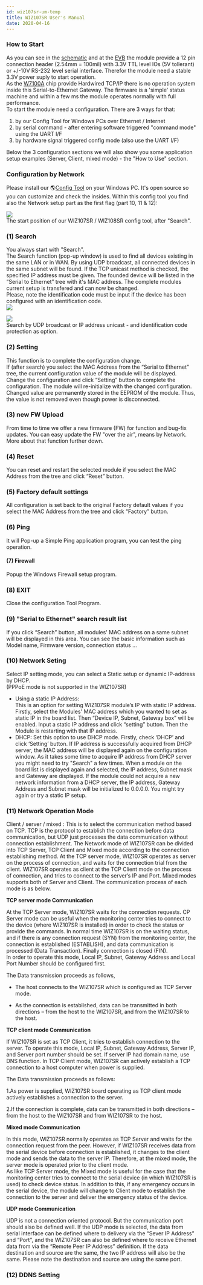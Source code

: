 ```yaml
---
id: wiz107sr-um-temp
title: WIZ107SR User's Manual
date: 2020-04-16
---
```


### How to Start

As you can see in the [schematic](/products/wiz107sr/wiz107sr_sch/start)
and at the [EVB](/products/wiz107sr/wiz107sr_EVB/start) the module
provide a 12 pin connection header (2.54mm = 100mil) with 3.3V TTL level
IOs (5V tollerant) or +/-10V RS-232 level serial interface. Therefor the
module need a stable 3.3V power suply to start operation.  
As the [W7100A](/products/w7100a/start) chip provide Hardwired TCP/IP
there is no operation system inside this Serial-to-Ethernet Gateway. The
firmware is a 'simple' status machine and within a few ms the module
operates normally with full performance.  
To start the module need a configuration. There are 3 ways for that:

1.  by our Config Tool for Windows PCs over Ethernet / Internet
2.  by serial command - after entering software triggered "command mode"
    using the UART I/F
3.  by hardware signal triggered config mode (also use the UART I/F)

Below the 3 configuration sections we will also show you some
application setup examples (Server, Client, mixed mode) - the "How to
Use" section.
### Configuration by Network

Please install our 🌎[Config
Tool](http://eucache.wiznet.co.kr/sub_modules/en/product/product_detail.asp?Refid=706&page=1&cate1=5&cate2=8&cate3=0&pid=1092&cType=2)
on your Windows PC. It's open source so you can customize and check the
insides. Within this config tool you find also the Network setup part as
the first flag (part 10, 11 & 12):  
  
![](/img/products/wiz107sr/wiz107sr_um/wiz107sr_network.jpg)  
The start position of our WIZ107SR / WIZ108SR config tool, after
"Search".  
### (1) Search
You always start with "Search".  
The Search function (pop-up window) is used to find all devices existing
in the same LAN or in WAN. By using UDP broadcast, all connected devices
in the same subnet will be found. If the TCP unicast method is checked,
the specified IP address must be given. The founded device will be
listed in the “Serial to Ethernet” tree with it's MAC address. The
complete modules current setup is transfered and can now be changed.  
Please, note the identification code must be input if the device has
been configured with an identification code.  
![](/img/products/wiz107sr/wiz107sr_um/wiz107sr_search-udp.jpg)

![](/img/products/wiz107sr/wiz107sr_um/wiz107sr_search-tcp.jpg)  
Search by UDP broadcast or IP address unicast - and identification code
protection as option.  
### (2) Setting
This function is to complete the configuration
change.  
If (after search) you select the MAC Address from the “Serial to
Ethernet” tree, the current configuration value of the module will be
displayed. Change the configuration and click “Setting” button to
complete the configuration. The module will re-initialize with the
changed configuration. Changed value are permanently stored in the
EEPROM of the module. Thus, the value is not removed even though power
is disconnected.  
### (3) new FW Upload 
From time to time we offer a new firmware
(FW) for function and bug-fix updates. You can easy update the FW "over
the air", means by Network. More about that function further down.  
### (4) Reset
You can reset and restart the selected module if you
select the MAC Address from the tree and click “Reset” button.  
### (5) Factory default settings
All configuration is set back to
the original Factory default values if you select the MAC Address from
the tree and click “Factory” button.  
### (6) Ping
It will Pop-up a Simple Ping application program, you
can test the ping operation.
#### (7) Firewall

Popup the Windows Firewall setup program.  
### (8) EXIT 
Close the configuration Tool Program.  
### (9) "Serial to Ethernet" search result list
If you click
“Search” button, all modules' MAC address on a same subnet will be
displayed in this area. You can see the basic information such as Model
name, Firmware version, connection status ...  
### (10) Network Seting  
Select IP setting mode, you can select a
Static setup or dynamic IP-address by DHCP.  
(PPPoE mode is not supported in the WIZ107SR)  
   - Using a static IP Address:  
This is an option for setting WIZ107SR module’s IP with static IP
address. Firstly, select the Modules' MAC address which you wanted to
set as static IP in the board list. Then “Device IP, Subnet, Gateway
box” will be enabled. Input a static IP address and click “setting”
button. Then the Module is restarting with that IP address.  
   - DHCP: Set this option to use DHCP mode. Firstly, check ‘DHCP’ and
click ‘Setting’ button. If IP address is successfully acquired from DHCP
server, the MAC address will be displayed again on the configuration
window. As it takes some time to acquire IP address from DHCP server you
might need to try "Search" a few times. When a module on the board list
is displayed again and selected, the IP address, Subnet mask and Gateway
are displayed. If the module could not acquire a new network information
from a DHCP server, the IP address, Gateway Address and Subnet mask will
be initialized to 0.0.0.0. You might try again or try a static IP
setup.  
### (11) Network Operation Mode 
Client / server / mixed : This is
to select the communication method based on TCP. TCP is the protocol to
establish the connection before data communication, but UDP just
processes the data communication without connection establishment. The
Network mode of WIZ107SR can be divided into TCP Server, TCP Client and
Mixed mode according to the connection establishing method. At the TCP
server mode, WIZ107SR operates as server on the process of connection,
and waits for the connection trial from the client. WIZ107SR operates as
client at the TCP Client mode on the process of connection, and tries to
connect to the server’s IP and Port. Mixed modes supports both of Server
and Client. The communication process of each mode is as below.

**TCP server mode Communication**

At the TCP Server mode, WIZ107SR waits for the connection requests.
CP Server mode can be useful when the monitoring center tries to connect
to the device (where WIZ107SR is installed) in order to check the status
or provide the commands. In normal time WIZ107SR is on the waiting
status, and if there is any connection request (SYN) from the monitoring
center, the connection is established (ESTABLISH), and data
communication is processed (Data Transaction). Finally connection is
closed (FIN).  
In order to operate this mode, Local IP, Subnet, Gateway Address and
Local Port Number should be configured first.

The Data transmission proceeds as follows,

  - The host connects to the WIZ107SR which is configured as TCP Server
mode.

  - As the connection is established, data can be transmitted in both
directions – from the host to the WIZ107SR, and from the WIZ107SR to the
host.

**TCP client mode Communication**

If WIZ107SR is set as TCP Client, it tries to establish connection to
the server. To operate this mode, Local IP, Subnet, Gateway Address,
Server IP, and Server port number should be set. If server IP had domain
name, use DNS function. In TCP Client mode, WIZ107SR can actively
establish a TCP connection to a host computer when power is supplied.

The Data transmission proceeds as follows:

  1.As power is supplied, WIZ107SR board operating as TCP client mode
actively establishes a connection to the server.

  2.If the connection is complete, data can be transmitted in both
directions – from the host to the WIZ107SR and from WIZ107SR to the
host.

**Mixed mode Communication**

In this mode, WIZ107SR normally operates as TCP Server and waits for the
connection request from the peer. However, if WIZ107SR receives data
from the serial device before connection is established, it changes to
the client mode and sends the data to the server IP. Therefore, at the
mixed mode, the server mode is operated prior to the client mode.  
As like TCP Server mode, the Mixed mode is useful for the case that the
monitoring center tries to connect to the serial device (in which
WIZ107SR is used) to check device status. In addition to this, if any
emergency occurs in the serial device, the module will change to Client
mode to establish the connection to the server and deliver the emergency
status of the device.

**UDP mode Communication**

UDP is not a connection oriented protocol. But the communication port
should also be defined well. If the UDP mode is selected, the data from
serial interface can be defined where to delivery via the “Sever IP
Address” and “Port”, and the WIZ107SR can also be defined where to
receive Ethernet data from via the “Remote Peer IP Address” definition.
If the data destination and source are the same, the two IP address will
also be the same. Please note the destination and source are using the
same port.  
### (12) DDNS Setting
